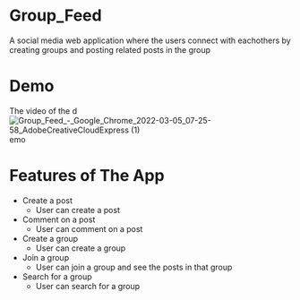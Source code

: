 # Group_Feed
A social media web application where the users connect with eachothers by creating groups and posting related posts in the group
# Demo
The video of the d![Group_Feed_-_Google_Chrome_2022-03-05_07-25-58_AdobeCreativeCloudExpress (1)](https://user-images.githubusercontent.com/57330415/156895599-467c2a5a-bdaf-410b-8b92-638066689c2f.gif)
emo
# Features of The App
* Create a post
   * User can create a post 
* Comment on a post
  * User can comment on a post
* Create a group
   * User can create a group 
* Join a group
  * User can join a group and see the posts in that group
* Search for a group
   * User can search for a group 
